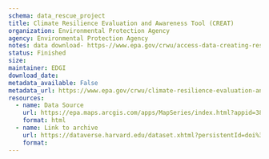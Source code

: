 ```yaml
---
schema: data_rescue_project 
title: Climate Resilience Evaluation and Awareness Tool (CREAT)
organization: Environmental Protection Agency
agency: Environmental Protection Agency
notes: data download- https-//www.epa.gov/crwu/access-data-creating-resilient-water-utilities
status: Finished
size: 
maintainer: EDGI
download_date: 
metadata_available: False
metadata_url: https://www.epa.gov/crwu/climate-resilience-evaluation-and-awareness-tool-creat-methodology-guide
resources:
  - name: Data Source
    url: https://epa.maps.arcgis.com/apps/MapSeries/index.html?appid=3805293158d54846a29f750d63c6890e
    format: html
  - name: Link to archive
    url: https://dataverse.harvard.edu/dataset.xhtml?persistentId=doi%3A10.7910%2FDVN%2FZ7J2EA&version=1.0
    format: 
---
```

